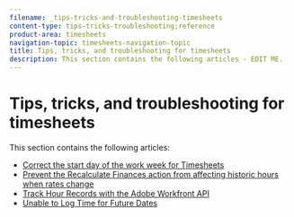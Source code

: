 ```yaml
---
filename: _tips-tricks-and-troubleshooting-timesheets
content-type: tips-tricks-troubleshooting;reference
product-area: timesheets
navigation-topic: timesheets-navigation-topic
title: Tips, tricks, and troubleshooting for timesheets
description: This section contains the following articles - EDIT ME.
---
```


# Tips, tricks, and troubleshooting for timesheets

This section contains the following articles:

* [Correct the start day of the work week for Timesheets](../../timesheets/tips-tricks-and-troubleshooting/correct-start-day-of-work-week.md) 
* [Prevent the Recalculate Finances action from affecting historic hours when rates change](../../timesheets/tips-tricks-and-troubleshooting/prevent-recalculate-finance-action.md) 
* [Track Hour Records with the Adobe Workfront API](../../timesheets/tips-tricks-and-troubleshooting/track-hour-records-with-wfapi.md) 
* [Unable to Log Time for Future Dates](../../timesheets/tips-tricks-and-troubleshooting/unable-to-log-time-future-dates.md)

